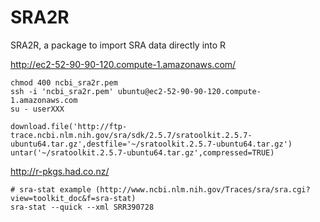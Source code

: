 # SRA2R
SRA2R, a package to import SRA data directly into R

http://ec2-52-90-90-120.compute-1.amazonaws.com/

```
chmod 400 ncbi_sra2r.pem
ssh -i 'ncbi_sra2r.pem' ubuntu@ec2-52-90-90-120.compute-1.amazonaws.com
su - userXXX
```

```
download.file('http://ftp-trace.ncbi.nlm.nih.gov/sra/sdk/2.5.7/sratoolkit.2.5.7-ubuntu64.tar.gz',destfile='~/sratoolkit.2.5.7-ubuntu64.tar.gz')
untar('~/sratoolkit.2.5.7-ubuntu64.tar.gz',compressed=TRUE)
```

http://r-pkgs.had.co.nz/

```
# sra-stat example (http://www.ncbi.nlm.nih.gov/Traces/sra/sra.cgi?view=toolkit_doc&f=sra-stat)
sra-stat --quick --xml SRR390728

